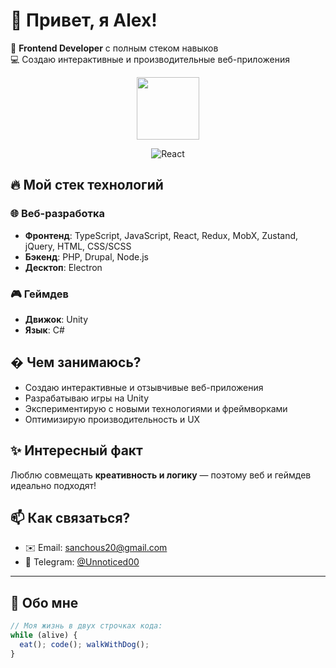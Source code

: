 # 👋 Привет, я Alex!  

🚀 **Frontend Developer** с полным стеком навыков<br/>
💻 Создаю интерактивные и производительные веб-приложения   

<div align="center">
  <img  src="https://cdn.jsdelivr.net/gh/devicons/devicon/icons/react/react-original.svg" width="100" style="animation: spin 4s linear infinite;" />

  ![React](https://readme-typing-svg.vercel.app/?font=Fira+Code&duration=4000&color=61DAFB&width=200&lines=React+Developer;Props+Master;Hooks+Wizard&center=true)
</div>

## 🔥 Мой стек технологий  

### 🌐 **Веб-разработка**  
- **Фронтенд**: TypeScript, JavaScript, React, Redux, MobX, Zustand, jQuery, HTML, CSS/SCSS  
- **Бэкенд**: PHP, Drupal, Node.js  
- **Десктоп**: Electron  

### 🎮 **Геймдев**  
- **Движок**: Unity  
- **Язык**: C#  

## � Чем занимаюсь?  
- Создаю интерактивные и отзывчивые веб-приложения  
- Разрабатываю игры на Unity  
- Экспериментирую с новыми технологиями и фреймворками  
- Оптимизирую производительность и UX  

## ✨ Интересный факт  
Люблю совмещать **креативность и логику** — поэтому веб и геймдев идеально подходят!  

## 📫 Как связаться? 
- ✉️ Email: [sanchous20@gmail.com](mailto:sanchous20@gmail.com)  
- 📱 Telegram: [@Unnoticed00](https://t.me/Unnoticed00)  

---  

## 🐶 Обо мне
```js
// Моя жизнь в двух строчках кода:  
while (alive) {  
  eat(); code(); walkWithDog();  
}
